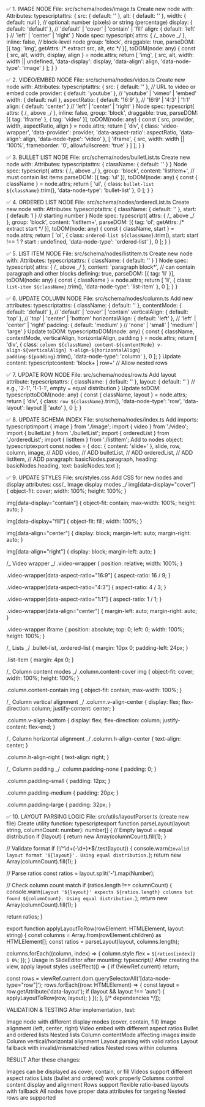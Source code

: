 ✅ 1. IMAGE NODE
File: src/schema/nodes/image.ts
Create new node with:
Attributes:
typescriptattrs: {
src: { default: '' },
alt: { default: '' },
width: { default: null }, // optional: number (pixels) or string (percentage)
display: { default: 'default' }, // 'default' | 'cover' | 'contain' | 'fill'
align: { default: 'left' } // 'left' | 'center' | 'right'
}
Node spec:
typescript{
attrs: { /_ above _/ },
inline: false, // block-level node
group: 'block',
draggable: true,
parseDOM: [{ tag: 'img', getAttrs: /* extract src, alt, etc */ }],
toDOM(node: any) {
const { src, alt, width, display, align } = node.attrs;
return [
'img',
{
src,
alt,
width: width || undefined,
'data-display': display,
'data-align': align,
'data-node-type': 'image'
}
];
}
}

✅ 2. VIDEO/EMBED NODE
File: src/schema/nodes/video.ts
Create new node with:
Attributes:
typescriptattrs: {
src: { default: '' }, // URL to video or embed code
provider: { default: 'youtube' }, // 'youtube' | 'vimeo' | 'embed'
width: { default: null },
aspectRatio: { default: '16:9' }, // '16:9' | '4:3' | '1:1'
align: { default: 'center' } // 'left' | 'center' | 'right'
}
Node spec:
typescript{
attrs: { /_ above _/ },
inline: false,
group: 'block',
draggable: true,
parseDOM: [{ tag: 'iframe' }, { tag: 'video' }],
toDOM(node: any) {
const { src, provider, width, aspectRatio, align } = node.attrs;
return [
'div',
{
class: 'video-wrapper',
'data-provider': provider,
'data-aspect-ratio': aspectRatio,
'data-align': align,
'data-node-type': 'video'
},
[
'iframe',
{
src,
width: width || '100%',
frameborder: '0',
allowfullscreen: 'true'
}
]
];
}
}

✅ 3. BULLET LIST NODE
File: src/schema/nodes/bulletList.ts
Create new node with:
Attributes:
typescriptattrs: {
className: { default: '' }
}
Node spec:
typescript{
attrs: { /_ above _/ },
group: 'block',
content: 'listItem+', // must contain list items
parseDOM: [{ tag: 'ul' }],
toDOM(node: any) {
const { className } = node.attrs;
return [
'ul',
{
class: `bullet-list ${className}`.trim(),
'data-node-type': 'bullet-list'
},
0
];
}
}

✅ 4. ORDERED LIST NODE
File: src/schema/nodes/orderedList.ts
Create new node with:
Attributes:
typescriptattrs: {
className: { default: '' },
start: { default: 1 } // starting number
}
Node spec:
typescript{
attrs: { /_ above _/ },
group: 'block',
content: 'listItem+',
parseDOM: [{ tag: 'ol', getAttrs: /* extract start */ }],
toDOM(node: any) {
const { className, start } = node.attrs;
return [
'ol',
{
class: `ordered-list ${className}`.trim(),
start: start !== 1 ? start : undefined,
'data-node-type': 'ordered-list'
},
0
];
}
}

✅ 5. LIST ITEM NODE
File: src/schema/nodes/listItem.ts
Create new node with:
Attributes:
typescriptattrs: {
className: { default: '' }
}
Node spec:
typescript{
attrs: { /_ above _/ },
content: 'paragraph block\*', // can contain paragraph and other blocks
defining: true,
parseDOM: [{ tag: 'li' }],
toDOM(node: any) {
const { className } = node.attrs;
return [
'li',
{
class: `list-item ${className}`.trim(),
'data-node-type': 'list-item'
},
0
];
}
}

✅ 6. UPDATE COLUMN NODE
File: src/schema/nodes/column.ts
Add new attributes:
typescriptattrs: {
className: { default: '' },
contentMode: { default: 'default' }, // 'default' | 'cover' | 'contain'
verticalAlign: { default: 'top' }, // 'top' | 'center' | 'bottom'
horizontalAlign: { default: 'left' }, // 'left' | 'center' | 'right'
padding: { default: 'medium' } // 'none' | 'small' | 'medium' | 'large'
}
Update toDOM:
typescripttoDOM(node: any) {
const { className, contentMode, verticalAlign, horizontalAlign, padding } = node.attrs;
return [
'div',
{
class: `column ${className} content-${contentMode} v-align-${verticalAlign} h-align-${horizontalAlign} padding-${padding}`.trim(),
'data-node-type': 'column'
},
0
];
}
Update content:
typescriptcontent: 'block+ | row+' // Allow nested rows

✅ 7. UPDATE ROW NODE
File: src/schema/nodes/row.ts
Add layout attribute:
typescriptattrs: {
className: { default: '' },
layout: { default: '' } // e.g., '2-1', '1-1-1', empty = equal distribution
}
Update toDOM:
typescripttoDOM(node: any) {
const { className, layout } = node.attrs;
return [
'div',
{
class: `row ${className}`.trim(),
'data-node-type': 'row',
'data-layout': layout || 'auto'
},
0
];
}

✅ 8. UPDATE SCHEMA INDEX
File: src/schema/nodes/index.ts
Add imports:
typescriptimport { image } from './image';
import { video } from './video';
import { bulletList } from './bulletList';
import { orderedList } from './orderedList';
import { listItem } from './listItem';
Add to nodes object:
typescriptexport const nodes = {
doc: {
content: 'slide+'
},
slide,
row,
column,
image, // ADD
video, // ADD
bulletList, // ADD
orderedList, // ADD
listItem, // ADD
paragraph: basicNodes.paragraph,
heading: basicNodes.heading,
text: basicNodes.text
};

✅ 9. UPDATE STYLES
File: src/styles.css
Add CSS for new nodes and display attributes:
css/_ Image display modes _/
img[data-display="cover"] {
object-fit: cover;
width: 100%;
height: 100%;
}

img[data-display="contain"] {
object-fit: contain;
max-width: 100%;
height: auto;
}

img[data-display="fill"] {
object-fit: fill;
width: 100%;
}

img[data-align="center"] {
display: block;
margin-left: auto;
margin-right: auto;
}

img[data-align="right"] {
display: block;
margin-left: auto;
}

/_ Video wrapper _/
.video-wrapper {
position: relative;
width: 100%;
}

.video-wrapper[data-aspect-ratio="16:9"] {
aspect-ratio: 16 / 9;
}

.video-wrapper[data-aspect-ratio="4:3"] {
aspect-ratio: 4 / 3;
}

.video-wrapper[data-aspect-ratio="1:1"] {
aspect-ratio: 1 / 1;
}

.video-wrapper[data-align="center"] {
margin-left: auto;
margin-right: auto;
}

.video-wrapper iframe {
position: absolute;
top: 0;
left: 0;
width: 100%;
height: 100%;
}

/_ Lists _/
.bullet-list, .ordered-list {
margin: 10px 0;
padding-left: 24px;
}

.list-item {
margin: 4px 0;
}

/_ Column content modes _/
.column.content-cover img {
object-fit: cover;
width: 100%;
height: 100%;
}

.column.content-contain img {
object-fit: contain;
max-width: 100%;
}

/_ Column vertical alignment _/
.column.v-align-center {
display: flex;
flex-direction: column;
justify-content: center;
}

.column.v-align-bottom {
display: flex;
flex-direction: column;
justify-content: flex-end;
}

/_ Column horizontal alignment _/
.column.h-align-center {
text-align: center;
}

.column.h-align-right {
text-align: right;
}

/_ Column padding _/
.column.padding-none {
padding: 0;
}

.column.padding-small {
padding: 12px;
}

.column.padding-medium {
padding: 20px;
}

.column.padding-large {
padding: 32px;
}

✅ 10. LAYOUT PARSING LOGIC
File: src/utils/layoutParser.ts (create new file)
Create utility function:
typescriptexport function parseLayout(layout: string, columnCount: number): number[] {
// Empty layout = equal distribution
if (!layout) {
return new Array(columnCount).fill(1);
}

// Validate format
if (!/^\d+(-\d+)\*$/.test(layout)) {
    console.warn(`Invalid layout format '${layout}'. Using equal distribution.`);
return new Array(columnCount).fill(1);
}

// Parse ratios
const ratios = layout.split('-').map(Number);

// Check column count match
if (ratios.length !== columnCount) {
console.warn(`Layout '${layout}' expects ${ratios.length} columns but found ${columnCount}. Using equal distribution.`);
return new Array(columnCount).fill(1);
}

return ratios;
}

export function applyLayoutToRow(rowElement: HTMLElement, layout: string) {
const columns = Array.from(rowElement.children) as HTMLElement[];
const ratios = parseLayout(layout, columns.length);

columns.forEach((column, index) => {
column.style.flex = `${ratios[index]} 1 0%`;
});
}
Usage in SlideEditor after mounting:
typescript// After creating the view, apply layout styles
useEffect(() => {
if (!viewRef.current) return;

const rows = viewRef.current.dom.querySelectorAll('[data-node-type="row"]');
rows.forEach((row: HTMLElement) => {
const layout = row.getAttribute('data-layout');
if (layout && layout !== 'auto') {
applyLayoutToRow(row, layout);
}
});
}, [/* dependencies */]);

VALIDATION & TESTING
After implementation, test:

Image node with different display modes (cover, contain, fill)
Image alignment (left, center, right)
Video embed with different aspect ratios
Bullet and ordered lists
Nested lists
Column contentMode affecting images inside
Column vertical/horizontal alignment
Layout parsing with valid ratios
Layout fallback with invalid/mismatched ratios
Nested rows within columns

RESULT
After these changes:

Images can be displayed as cover, contain, or fill
Videos support different aspect ratios
Lists (bullet and ordered) work properly
Columns control content display and alignment
Rows support flexible ratio-based layouts with fallback
All nodes have proper data attributes for targeting
Nested rows are supported
